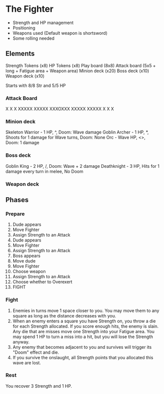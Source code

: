 # The Fighter

-   Strength and HP management
-   Positioning
-   Weapons used (Default weapon is shortsword)
-   Some rolling needed

## Elements

Strength Tokens (x8)
HP Tokens (x8)
Play board (8x8)
Attack board (5x5 + long + Fatigue area + Weapon area)
Minion deck (x20)
Boss deck (x10)
Weapon deck (x10)


Starts with 8/8 Str and 5/5 HP

### Attack Board

X  X  X
 XXXXX
 XXXXX
XXXOXXX
 XXXXX
 XXXXX
X  X  X

### Minion deck

Skeleton Warrior - 1 HP, ^, Doom: Wave damage
Goblin Archer - 1 HP, \*, Shoots for 1 damage for Wave turns, Doom: None
Orc - Wave HP, <>, Doom: 1 damage


### Boss deck

Goblin King - 2 HP, /, Doom: Wave + 2 damage
Deathknight - 3 HP, Hits for 1 damage every turn in melee, No Doom

### Weapon deck


## Phases
### Prepare

1.  Dude appears
2.  Move Fighter
3.  Assign Strength to an Attack
4.  Dude appears
5.  Move Fighter
6.  Assign Strength to an Attack
7.  Boss appears
8.  Move dude
9.  Move Fighter
10. Choose weapon
11. Assign Strength to an Attack
12. Choose whether to Overexert
13. FIGHT

### Fight

1.  Enemies in turns move 1 space closer to you. You may move them to any square as long as the distance decreases with you.
2.  When an enemy enters a square you have Strength on, you throw a die for each Strength allocated.
    If you score enough hits, the enemy is slain.
    Any die that are misses move one Strength into your Fatigue area.
    You may spend 1 HP to turn a miss into a hit, but you will lose the Strength anyway.
3.  Any enemy that becomes adjacent to you and survives will trigger its "Doom" effect and die.
4.  If you survive the onslaught, all Strength points that you allocated this wave are lost.

### Rest

You recover 3 Strength and 1 HP.

